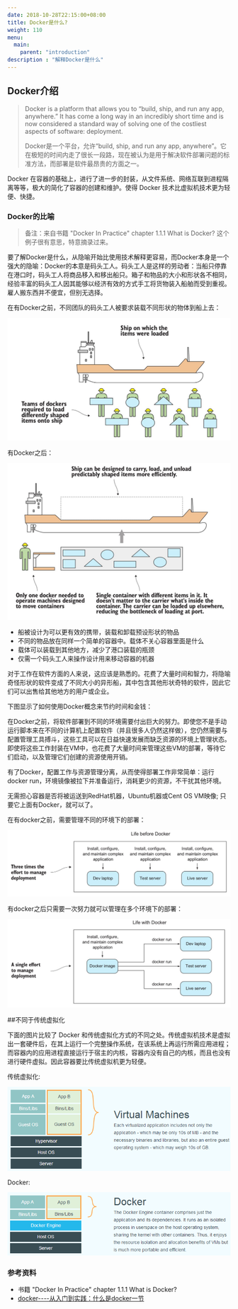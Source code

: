 ```yaml
---
date: 2018-10-28T22:15:00+08:00
title: Docker是什么?
weight: 110
menu:
  main:
    parent: "introduction"
description : "解释Docker是什么"
---
```


## Docker介绍

> Docker is a platform that allows you to “build, ship, and run any app, anywhere.” It has come a long way in an incredibly short time and is now considered a standard way of solving one of the costliest aspects of software: deployment.
>
> Docker是一个平台，允许“build, ship, and run any app, anywhere”。它在极短的时间内走了很长一段路，现在被认为是用于解决软件部署问题的标准方法，而部署是软件最昂贵的方面之一。

Docker 在容器的基础上，进行了进一步的封装，从文件系统、网络互联到进程隔离等等，极大的简化了容器的创建和维护。使得 Docker 技术比虚拟机技术更为轻便、快捷。

### Docker的比喻

> 备注：来自书籍 "Docker In Practice" chapter 1.1.1 What is Docker? 这个例子很有意思，特意摘录过来。

要了解Docker是什么，从隐喻开始比使用技术解释更容易，而Docker本身是一个强大的隐喻：Docker的本意是码头工人。码头工人是这样的劳动者：当船只停靠在港口时，码头工人将商品移入和移出船只。箱子和物品的大小和形状各不相同，经验丰富的码头工人因其能够以经济有效的方式手工将货物装入船舶而受到重视。雇人搬东西并不便宜，但别无选择。

在有Docker之前，不同团队的码头工人被要求装载不同形状的物体到船上去：

![](images/docker-and-ship.jpg)

有Docker之后：

![](images/docker-and-ship-2.jpg)

- 船被设计为可以更有效的携带，装载和卸载预设形状的物品
- 不同的物品放在同样一个简单的容器中。载体不关心容器里面是什么
- 载体可以装载到其他地方，减少了港口装载的瓶颈
- 仅需一个码头工人来操作设计用来移动容器的机器

对于工作在软件方面的人来说，这应该是熟悉的。花费了大量时间和智力，将隐喻奇怪形状的软件变成了不同大小的异形船，其中包含其他形状奇特的软件，因此它们可以出售给其他地方的用户或企业。

下图显示了如何使用Docker概念来节约时间和金钱：

在Docker之前，将软件部署到不同的环境需要付出巨大的努力。即使您不是手动运行脚本来在不同的计算机上配置软件（并且很多人仍然这样做），您仍然需要与配置管理工具搏斗，这些工具可以在日益快速发展而缺乏资源的环境上管理状态。即使将这些工作封装在VM中，也花费了大量时间来管理这些VM的部署，等待它们启动，以及管理它们创建的资源使用开销。

有了Docker，配置工作与资源管理分离，从而使得部署工作非常简单：运行docker run，环境镜像被拉下并准备运行，消耗更少的资源，不干扰其他环境。

无需担心容器是否将被运送到RedHat机器，Ubuntu机器或Cent OS VM映像; 只要它上面有Docker，就可以了。

在有docker之前，需要管理不同的环境下的部署：

![](images/life-before-docker.jpg)

有docker之后只需要一次努力就可以管理在多个环境下的部署：

![](images/life-after-docker.jpg)

##不同于传统虚拟化

下面的图片比较了 Docker 和传统虚拟化方式的不同之处。传统虚拟机技术是虚拟出一套硬件后，在其上运行一个完整操作系统，在该系统上再运行所需应用进程；而容器内的应用进程直接运行于宿主的内核，容器内没有自己的内核，而且也没有进行硬件虚拟。因此容器要比传统虚拟机更为轻便。

传统虚拟化:

![](images/virtualization.png)

Docker:

![](images/docker.png)





### 参考资料

- 书籍 "Docker In Practice" chapter 1.1.1 What is Docker? 
- [docker----从入门到实践：什么是docker一节](https://yeasy.gitbooks.io/docker_practice/content/introduction/what.html)



